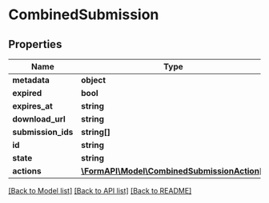 # CombinedSubmission

## Properties
Name | Type | Description | Notes
------------ | ------------- | ------------- | -------------
**metadata** | **object** |  | [optional] 
**expired** | **bool** |  | [optional] 
**expires_at** | **string** |  | [optional] 
**download_url** | **string** |  | [optional] 
**submission_ids** | **string[]** |  | [optional] 
**id** | **string** |  | [optional] 
**state** | **string** |  | [optional] 
**actions** | [**\FormAPI\Model\CombinedSubmissionAction[]**](CombinedSubmissionAction.md) |  | [optional] 

[[Back to Model list]](../README.md#documentation-for-models) [[Back to API list]](../README.md#documentation-for-api-endpoints) [[Back to README]](../README.md)


